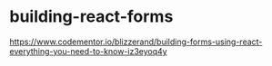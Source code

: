 # building-react-forms
https://www.codementor.io/blizzerand/building-forms-using-react-everything-you-need-to-know-iz3eyoq4y

